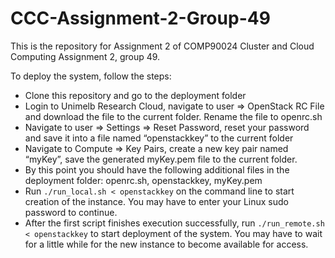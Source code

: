 # CCC-Assignment-2-Group-49

This is the repository for Assignment 2 of COMP90024 Cluster and Cloud Computing Assignment 2, group 49.

To deploy the system, follow the steps:
* Clone this repository and go to the deployment folder
*	Login to Unimelb Research Cloud, navigate to user => OpenStack RC File and download the file to the current folder. Rename the file to openrc.sh
*	Navigate to user => Settings => Reset Password, reset your password and save it into a file named “openstackkey” to the current folder
*	Navigate to Compute => Key Pairs, create a new key pair named “myKey”, save the generated myKey.pem file to the current folder.
*	By this point you should have the following additional files in the deployment folder: openrc.sh, openstackkey, myKey.pem
*	Run `./run_local.sh < openstackkey` on the command line to start creation of the instance. You may have to enter your Linux sudo password to continue.
*	After the first script finishes execution successfully, run `./run_remote.sh < openstackkey` to start deployment of the system. You may have to wait for a little while for the new instance to become available for access.  
